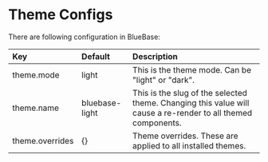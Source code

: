 # Theme Configs

There are following configuration in BlueBase:

| Key | Default | Description |
| :--- | :--- | :--- |
| theme.mode | light | This is the theme mode. Can be "light" or "dark". |
| theme.name | bluebase-light | This is the slug of the selected theme. Changing this value will cause a re-render to all themed components. |
| theme.overrides | {} | Theme overrides. These are applied to all installed themes. |

